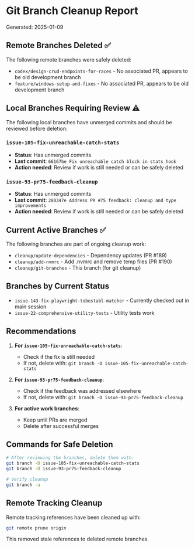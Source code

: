 # Git Branch Cleanup Report

Generated: 2025-01-09

## Remote Branches Deleted ✅

The following remote branches were safely deleted:
- `codex/design-crud-endpoints-for-races` - No associated PR, appears to be old development branch
- `feature/windows-setup-and-fixes` - No associated PR, appears to be old development branch

## Local Branches Requiring Review ⚠️

The following local branches have unmerged commits and should be reviewed before deletion:

### `issue-105-fix-unreachable-catch-stats`
- **Status**: Has unmerged commits
- **Last commit**: `66167be Fix unreachable catch block in stats hook`
- **Action needed**: Review if work is still needed or can be safely deleted

### `issue-93-pr75-feedback-cleanup`
- **Status**: Has unmerged commits  
- **Last commit**: `280347e Address PR #75 feedback: cleanup and type improvements`
- **Action needed**: Review if work is still needed or can be safely deleted

## Current Active Branches ✅

The following branches are part of ongoing cleanup work:
- `cleanup/update-dependencies` - Dependency updates (PR #189)
- `cleanup/add-nvmrc` - Add .nvmrc and remove temp files (PR #190)
- `cleanup/git-branches` - This branch (for git cleanup)

## Branches by Current Status

- `issue-143-fix-playwright-tobestabl-matcher` - Currently checked out in main session
- `issue-22-comprehensive-utility-tests` - Utility tests work

## Recommendations

1. **For `issue-105-fix-unreachable-catch-stats`**: 
   - Check if the fix is still needed
   - If not, delete with: `git branch -D issue-105-fix-unreachable-catch-stats`

2. **For `issue-93-pr75-feedback-cleanup`**:
   - Check if the feedback was addressed elsewhere
   - If not, delete with: `git branch -D issue-93-pr75-feedback-cleanup`

3. **For active work branches**:
   - Keep until PRs are merged
   - Delete after successful merges

## Commands for Safe Deletion

```bash
# After reviewing the branches, delete them with:
git branch -D issue-105-fix-unreachable-catch-stats
git branch -D issue-93-pr75-feedback-cleanup

# Verify cleanup
git branch -a
```

## Remote Tracking Cleanup

Remote tracking references have been cleaned up with:
```bash
git remote prune origin
```

This removed stale references to deleted remote branches.